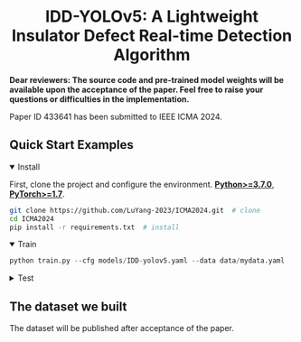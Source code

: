<div align="left">

# <div align="center">IDD-YOLOv5: A Lightweight Insulator Defect Real-time Detection Algorithm</div>
**Dear reviewers: The source code and pre-trained model weights will be available upon the acceptance of the paper. Feel free to raise your questions or difficulties in the implementation.**

Paper ID 433641 has been submitted to IEEE ICMA 2024.
## <div align="left">Quick Start Examples</div>

<details open>
<summary>Install</summary>

First, clone the project and configure the environment.
[**Python>=3.7.0**](https://www.python.org/), [**PyTorch>=1.7**](https://pytorch.org/get-started/locally/).

```bash
git clone https://github.com/LuYang-2023/ICMA2024.git  # clone
cd ICMA2024
pip install -r requirements.txt  # install
```
</details>

<details open>
<summary>Train</summary>



```python
python train.py --cfg models/IDD-yolov5.yaml --data data/mydata.yaml
```
</details>


<details>
<summary>Test</summary>


```bash
python val.py --data data/mydata.yaml --weights best.pt --task test
```
</details>

## <div align="left"> The dataset we built </div>
The dataset will be published after acceptance of the paper.
